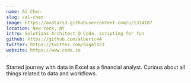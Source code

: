 ```yaml
---
name: Al Chen
slug: /al-chen
image: https://avatars3.githubusercontent.com/u/1314187
location: New York, NY
intro: Solutions Architect @ Coda, scripting for fun
github: https://github.com/albertc44
twitter: https://twitter.com/bigal123
website: https://www.coda.io
---
```


Started journey with data in Excel as a financial analyst. Curious about all things related to data and workflows.
